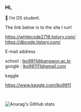 <!-- ### Hi there 👋 -->

<!--
**lko9911/lko9911** is a ✨ _special_ ✨ repository because its `README.md` (this file) appears on your GitHub profile.

Here are some ideas to get you started:

- 🔭 I’m currently working on ...
- 🌱 I’m currently learning ...
- 👯 I’m looking to collaborate on ...
- 🤔 I’m looking for help with ...
- 💬 Ask me about ...
- 📫 How to reach me: ...
- 😄 Pronouns: ...
- ⚡ Fun fact: ...
-->

### Hi,
🌱 I’m DS student. 

The link below is to the site I run!

https://whitecode2718.tistory.com/ <br>
https://dbcode.tistory.com/

E-mail address

school : lko9911@kangwon.ac.kr <br>
google : lko991111@gmail.com

kaggle

https://www.kaggle.com/lko9911

<br>

![Anurag's GitHub stats](https://github-readme-stats.vercel.app/api?username=lko9911&show_icons=true&theme=radical)

